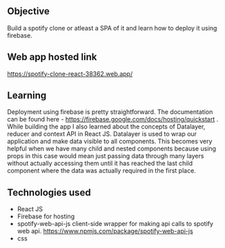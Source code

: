 ## Objective
Build a spotify clone or atleast a SPA of it and learn how to deploy it using firebase.

## Web app hosted link
https://spotify-clone-react-38362.web.app/

## Learning
Deployment using firebase is pretty straightforward. The documentation can be found here - https://firebase.google.com/docs/hosting/quickstart . While building the app I also learned about the concepts of Datalayer, reducer and context API in React JS. Datalayer is used to wrap our application and make data visible to all components. This becomes very helpful when we have many child and nested components because using props in this case would mean just passing data through many layers without actually accessing them until it has reached the last child component where the data was actually required in the first place.

## Technologies used
- React JS
- Firebase for hosting
- spotify-web-api-js client-side wrapper for making api calls to spotify web api. https://www.npmjs.com/package/spotify-web-api-js
- css

